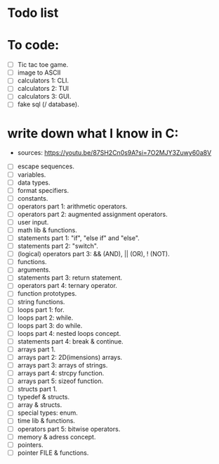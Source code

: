 # Todo list

# To code:
- [ ] Tic tac toe game.
- [ ] image to ASCII
- [ ] calculators 1: CLI.
- [ ] calculators 2: TUI
- [ ] calculators 3: GUI.
- [ ] fake sql (/ database).

# write down what I know in C: 
- sources:
 https://youtu.be/87SH2Cn0s9A?si=7O2MJY3Zuwy60a8V
- [ ] escape sequences.
- [ ] variables.     
- [ ] data types.
- [ ] format specifiers.
- [ ] constants.
- [ ] operators part 1: arithmetic operators.
- [ ] operators part 2: augmented assignment operators.
- [ ] user input.
- [ ] math lib & functions.
- [ ] statements part 1: "if", "else if" and "else".
- [ ] statements part 2: "switch".
- [ ] (logical) operators part 3: && (AND), || (OR), ! (NOT).
- [ ] functions.
- [ ] arguments.
- [ ] statements part 3: return statement.
- [ ] operators part 4: ternary operator.
- [ ] function prototypes.
- [ ] string functions.
- [ ] loops part 1: for.
- [ ] loops part 2: while. 
- [ ] loops part 3: do while.
- [ ] loops part 4: nested loops concept.
- [ ] statements part 4: break & continue.
- [ ] arrays part 1.
- [ ] arrays part 2: 2D(imensions) arrays.
- [ ] arrays part 3: arrays of strings.
- [ ] arrays part 4: strcpy function.
- [ ] arrays part 5: sizeof function.
- [ ] structs part 1.
- [ ] typedef & structs. 
- [ ] array & structs.
- [ ] special types: enum.
- [ ] time lib & functions.
- [ ] operators part 5: bitwise operators.
- [ ] memory & adress concept.
- [ ] pointers.
- [ ] pointer FILE & functions.
